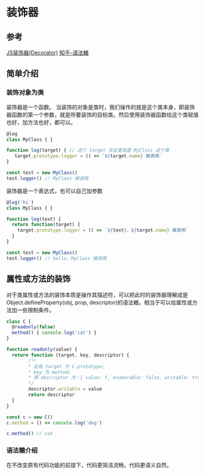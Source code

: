 # 装饰器

## 参考

[JS装饰器(Decorator)](https://blog.csdn.net/zl_best/article/details/94447018)
[知乎-语法糖](https://www.zhihu.com/question/20651624)

## 简单介绍

### 装饰对象为类

装饰器是一个函数。
当装饰的对象是类时，我们操作的就是这个类本身，即装饰器函数的第一个参数，就是所要装饰的目标类。然后使用装饰器函数给这个类赋值也好，加方法也好，都可以。

```js
@log
class MyClass { }

function log(target) { // 这个 target 在这里就是 MyClass 这个类
   target.prototype.logger = () => `${target.name} 被调用`
}

const test = new MyClass()
test.logger() // MyClass 被调用
```

装饰器是一个表达式，也可以自己加参数

```js
@log('hi')
class MyClass { }

function log(text) {
  return function(target) {
    target.prototype.logger = () => `${text}，${target.name} 被调用`
  }
}

const test = new MyClass()
test.logger() // hello，MyClass 被调用
```

## 属性或方法的装饰

对于类属性或方法的装饰本质是操作其描述符，可以把此时的装饰器理解成是 Object.defineProperty(obj, prop, descriptor)的语法糖。相当于可以给属性或方法加一些限制条件。

```js
class C {
  @readonly(false)
  method() { console.log('cat') }
}

function readonly(value) {
  return function (target, key, descriptor) { 
        /**
        * 此处 target 为 C.prototype; 
        * key 为 method;
        * 原 descriptor 为：{ value: f, enumarable: false, writable: true, configurable: true }
        */
        descriptor.writable = value
        return descriptor
  }
}

const c = new C()
c.method = () => console.log('dog')

c.method() // cat
```

### 语法糖介绍

在不改变原有代码功能的前提下，代码更简洁流畅，代码更语义自然。